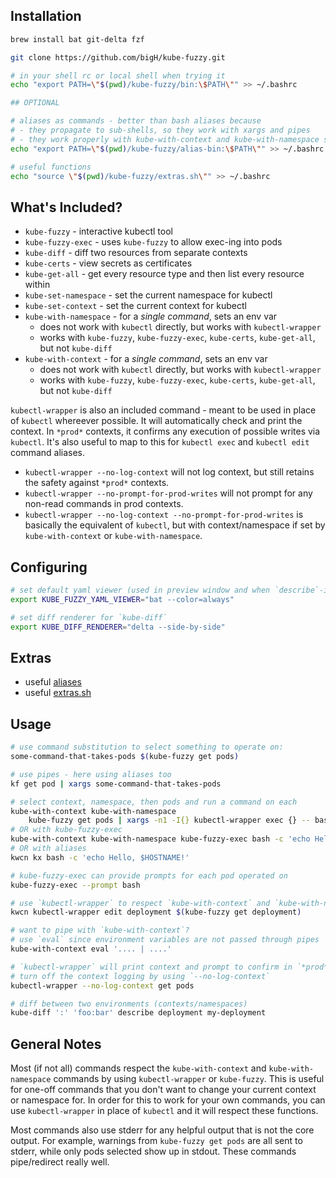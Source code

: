 ## Installation

```bash
brew install bat git-delta fzf

git clone https://github.com/bigH/kube-fuzzy.git

# in your shell rc or local shell when trying it
echo "export PATH=\"$(pwd)/kube-fuzzy/bin:\$PATH\"" >> ~/.bashrc

## OPTIONAL

# aliases as commands - better than bash aliases because
# - they propagate to sub-shells, so they work with xargs and pipes
# - they work properly with kube-with-context and kube-with-namespace since those run in sub-shells
echo "export PATH=\"$(pwd)/kube-fuzzy/alias-bin:\$PATH\"" >> ~/.bashrc

# useful functions
echo "source \"$(pwd)/kube-fuzzy/extras.sh\"" >> ~/.bashrc
```

## What's Included?

- `kube-fuzzy` - interactive kubectl tool
- `kube-fuzzy-exec` - uses `kube-fuzzy` to allow exec-ing into pods
- `kube-diff` - diff two resources from separate contexts
- `kube-certs` - view secrets as certificates
- `kube-get-all` - get every resource type and then list every resource within
- `kube-set-namespace` - set the current namespace for kubectl
- `kube-set-context` - set the current context for kubectl
- `kube-with-namespace` - for a _single command_, sets an env var
    - does not work with `kubectl` directly, but works with `kubectl-wrapper`
    - works with `kube-fuzzy`, `kube-fuzzy-exec`, `kube-certs`, `kube-get-all`, but not `kube-diff`
- `kube-with-context` - for a _single command_, sets an env var
    - does not work with `kubectl` directly, but works with `kubectl-wrapper`
    - works with `kube-fuzzy`, `kube-fuzzy-exec`, `kube-certs`, `kube-get-all`, but not `kube-diff`

`kubectl-wrapper` is also an included command - meant to be used in place of `kubectl` whereever possible. It will automatically check and print the context. In `*prod*` contexts, it confirms any execution of possible writes via `kubectl`. It's also useful to map to this for `kubectl exec` and `kubectl edit` command aliases.

- `kubectl-wrapper --no-log-context` will not log context, but still retains the safety against `*prod*` contexts.
- `kubectl-wrapper --no-prompt-for-prod-writes` will not prompt for any non-read commands in prod contexts.
- `kubectl-wrapper --no-log-context --no-prompt-for-prod-writes` is basically the equivalent of `kubectl`, but with context/namespace if set by `kube-with-context` or `kube-with-namespace`.

## Configuring

```bash
# set default yaml viewer (used in preview window and when `describe`-ing)
export KUBE_FUZZY_YAML_VIEWER="bat --color=always"

# set diff renderer for `kube-diff`
export KUBE_DIFF_RENDERER="delta --side-by-side"
```

## Extras

- useful [aliases](./alias-bin)
- useful [extras.sh](./extras.sh)

## Usage

```bash
# use command substitution to select something to operate on:
some-command-that-takes-pods $(kube-fuzzy get pods)

# use pipes - here using aliases too
kf get pod | xargs some-command-that-takes-pods

# select context, namespace, then pods and run a command on each
kube-with-context kube-with-namespace
    kube-fuzzy get pods | xargs -n1 -I{} kubectl-wrapper exec {} -- bash -c "echo Hello, \$HOSTNAME!"
# OR with kube-fuzzy-exec
kube-with-context kube-with-namespace kube-fuzzy-exec bash -c 'echo Hello, $HOSTNAME!'
# OR with aliases
kwcn kx bash -c 'echo Hello, $HOSTNAME!'

# kube-fuzzy-exec can provide prompts for each pod operated on
kube-fuzzy-exec --prompt bash

# use `kubectl-wrapper` to respect `kube-with-context` and `kube-with-namespace`
kwcn kubectl-wrapper edit deployment $(kube-fuzzy get deployment)

# want to pipe with `kube-with-context`?
# use `eval` since environment variables are not passed through pipes
kube-with-context eval '.... | ....'

# `kubectl-wrapper` will print context and prompt to confirm in `*prod*` contexts
# turn off the context logging by using `--no-log-context`
kubectl-wrapper --no-log-context get pods

# diff between two environments (contexts/namespaces)
kube-diff ':' 'foo:bar' describe deployment my-deployment
```

## General Notes

Most (if not all) commands respect the `kube-with-context` and `kube-with-namespace` commands by using `kubectl-wrapper` or `kube-fuzzy`. This is useful for one-off commands that you don't want to change your current context or namespace for. In order for this to work for your own commands, you can use `kubectl-wrapper` in place of `kubectl` and it will respect these functions.

Most commands also use stderr for any helpful output that is not the core output. For example, warnings from `kube-fuzzy get pods` are all sent to stderr, while only pods selected show up in stdout. These commands pipe/redirect really well.
